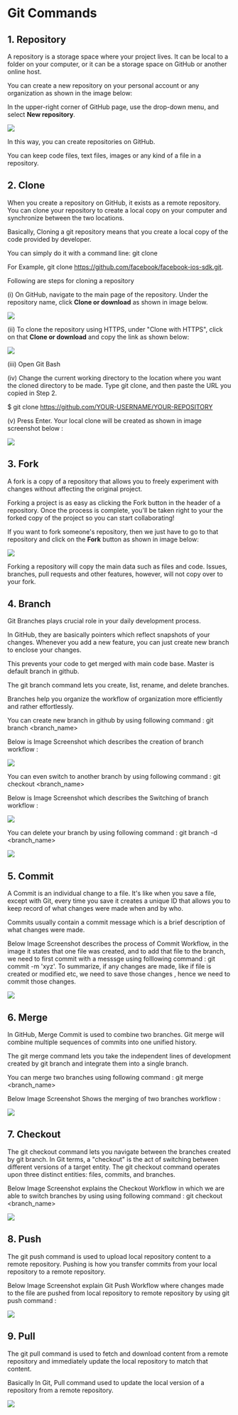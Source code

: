 # Git Commands
## 1. Repository 
A repository is a storage space where your project lives. It can be local to a folder on your computer, or it can be a storage space on GitHub or another online host.

You can create a new repository on your personal account or any organization as shown in the image below:

In the upper-right corner of GitHub page, use the  drop-down menu, and select **New repository**.


![](Images/gitCommands_Repository.png)

In this way, you can create repositories on GitHub. 

You can keep code files, text files, images or any kind of a file in a repository.

## 2. Clone
When you create a repository on GitHub, it exists as a remote repository. You can clone your repository to create a local copy on your computer and synchronize between the two locations.

Basically, Cloning a git repository means that you create a local copy of the code provided by developer. 

You can simply do it with a command line: git clone 

For Example, git clone https://github.com/facebook/facebook-ios-sdk.git.

Following are steps for cloning a repository

(i) On GitHub, navigate to the main page of the repository. Under the repository name, click **Clone or download** as shown in image below.

![](Images/gitCommands_clone1.png)

(ii) To clone the repository using HTTPS, under "Clone with HTTPS", click on that **Clone or download** and copy the link as shown below:

![](Images/gitCommands_Clone2.png)

(iii) Open Git Bash

(iv) Change the current working directory to the location where you want the cloned directory to be made. Type git clone, and then paste the URL you copied in Step 2.

$ git clone https://github.com/YOUR-USERNAME/YOUR-REPOSITORY

(v) Press Enter. Your local clone will be created as shown in image screenshot below :

![](Images/gitCommands_Clone3.png)

## 3. Fork
A fork is a copy of a repository that allows you to freely experiment with changes without affecting the original project. 

Forking a project is as easy as clicking the Fork button in the header of a repository. Once the process is complete, you'll be taken right to your the forked copy of the project so you can start collaborating!

If you want to fork someone's repository, then we just have to go to that repository and click on the **Fork** button as shown in image below:

![](Images/gitCommands_Fork.png)

Forking a repository will copy the main data such as files and code. Issues, branches, pull requests and other features, however, will not copy over to your fork.

## 4. Branch

Git Branches plays crucial role in your daily development process. 

In GitHub, they are basically pointers which reflect snapshots of your changes. Whenever you add a new feature, you can just create new branch to enclose your changes. 

This prevents your code to get merged with main code base. 
Master is default branch in github.

The git branch command lets you create, list, rename, and delete branches.

Branches help you organize the workflow of organization more efficiently and rather effortlessly.

You can create new branch in github by using following command : git branch <branch_name>

Below is Image Screenshot which describes the creation of branch workflow :

![](Images/gitCommands_branch1.png)

You can even switch to another branch by using following command : git checkout <branch_name>

Below is Image Screenshot which describes the Switching of branch workflow :

![](Images/gitCommands_branch2.png)

You can delete your branch by using following command : git branch -d <branch_name>

![](Images/gitCommands_branch3.png)
 
## 5. Commit

A Commit is an individual change to a file. It's like when you save a file, except with Git, every time you save it creates a unique ID that allows you to keep record of what changes were made when and by who. 

Commits usually contain a commit message which is a brief description of what changes were made.

Below Image Screenshot describes the process of Commit Workflow, in the image it states that one file was created, and to add that file to the branch, we need to first commit with a messsge using folllowing command : git commit -m 'xyz'. To summarize, if any changes are made, like if file is created or modified etc, we need to save those changes , hence we need to commit those changes.

![](Images/gitCommands_commit.png)

## 6. Merge

In GitHub, Merge Commit is used to combine two branches. Git merge will combine multiple sequences of commits into one unified history.
 
The git merge command lets you take the independent lines of development created by git branch and integrate them into a single branch.

You can merge two branches using following command : git merge <branch_name> 

Below Image Screenshot Shows the merging of two branches workflow :

![](Images/gitCommands_merge.png)

## 7. Checkout

The git checkout command lets you navigate between the branches created by git branch. 
In Git terms, a "checkout" is the act of switching between different versions of a target entity. 
The git checkout command operates upon three distinct entities: files, commits, and branches.

Below Image Screenshot explains the Checkout Workflow in which we are able to switch branches by using using following command : 
git checkout <branch_name>

![](Images/gitCommands_checkout.png)

## 8. Push

The git push command is used to upload local repository content to a remote repository. 
Pushing is how you transfer commits from your local repository to a remote repository.

Below Image Screenshot explain Git Push Workflow where changes made to the file are pushed from local repository to remote repository by using git push command :

![](Images/gitCommands_push.png)

## 9. Pull

The git pull command is used to fetch and download content from a remote repository and immediately update the local repository to match that content.

Basically In Git, Pull command used to update the local version of a repository from a remote repository. 

![](Images/gitCommands_pull.png)
